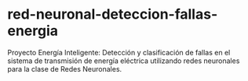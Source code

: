 # red-neuronal-deteccion-fallas-energia
Proyecto Energía Inteligente: Detección y clasificación de fallas en el sistema de transmisión de energía eléctrica utilizando redes neuronales para la clase de Redes Neuronales.
